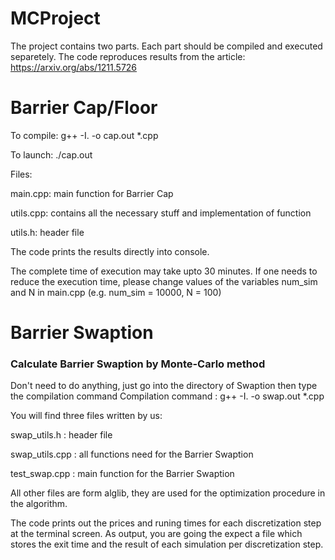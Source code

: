 # MCProject

The project contains two parts. Each part should be compiled and executed separetely. The code reproduces results from the article: https://arxiv.org/abs/1211.5726

# Barrier Cap/Floor

To compile: g++ -I. -o cap.out *.cpp

To launch: ./cap.out

Files:

main.cpp: main function for Barrier Cap

utils.cpp: contains all the necessary stuff and implementation of function

utils.h: header file

The code prints the results directly into console.

The complete time of execution may take upto 30 minutes.
If one needs to reduce the execution time, please change values of the variables num_sim and N in main.cpp (e.g. num_sim = 10000, N = 100)

# Barrier Swaption
### Calculate Barrier Swaption by Monte-Carlo method
Don't need to do anything, just go into the directory of Swaption then type the compilation command
Compilation command : 
g++ -I. -o swap.out *.cpp

You will find three files written by us:

swap_utils.h : header file 

swap_utils.cpp : all functions need for the Barrier Swaption

test_swap.cpp : main function for the Barrier Swaption

All other files are form alglib, they are used for the optimization procedure in the algorithm.

The code prints out the prices and runing times for each discretization step at the terminal screen.
As output, you are going the expect a file which stores the exit time and the result of each simulation per discretization step.
